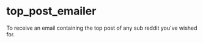 # top_post_emailer
To receive an email containing the top post of any sub reddit you've wished for.
